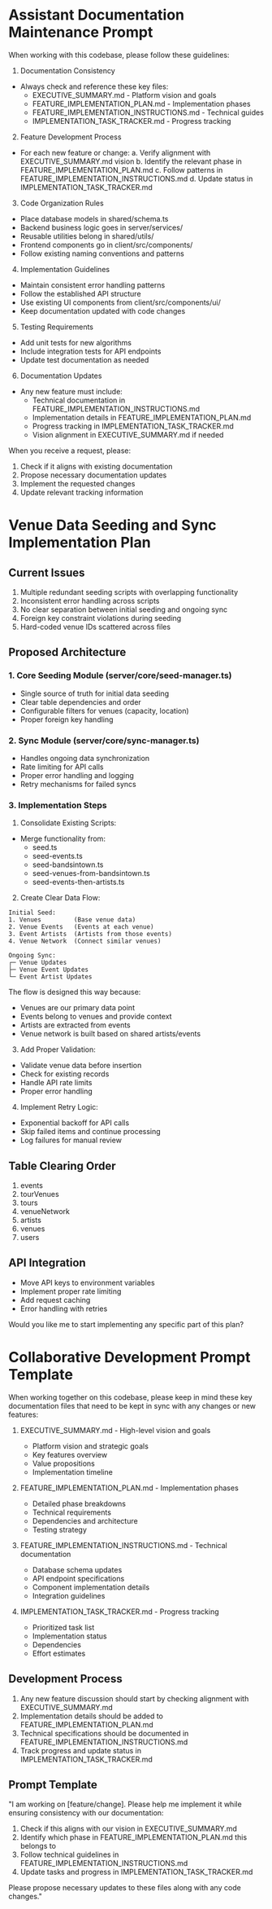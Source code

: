 
# Assistant Documentation Maintenance Prompt

When working with this codebase, please follow these guidelines:

1. Documentation Consistency
- Always check and reference these key files:
  - EXECUTIVE_SUMMARY.md - Platform vision and goals
  - FEATURE_IMPLEMENTATION_PLAN.md - Implementation phases
  - FEATURE_IMPLEMENTATION_INSTRUCTIONS.md - Technical guides
  - IMPLEMENTATION_TASK_TRACKER.md - Progress tracking

2. Feature Development Process
- For each new feature or change:
  a. Verify alignment with EXECUTIVE_SUMMARY.md vision
  b. Identify the relevant phase in FEATURE_IMPLEMENTATION_PLAN.md
  c. Follow patterns in FEATURE_IMPLEMENTATION_INSTRUCTIONS.md
  d. Update status in IMPLEMENTATION_TASK_TRACKER.md

3. Code Organization Rules
- Place database models in shared/schema.ts
- Backend business logic goes in server/services/
- Reusable utilities belong in shared/utils/
- Frontend components go in client/src/components/
- Follow existing naming conventions and patterns

4. Implementation Guidelines
- Maintain consistent error handling patterns
- Follow the established API structure
- Use existing UI components from client/src/components/ui/
- Keep documentation updated with code changes

5. Testing Requirements
- Add unit tests for new algorithms
- Include integration tests for API endpoints
- Update test documentation as needed

6. Documentation Updates
- Any new feature must include:
  - Technical documentation in FEATURE_IMPLEMENTATION_INSTRUCTIONS.md
  - Implementation details in FEATURE_IMPLEMENTATION_PLAN.md
  - Progress tracking in IMPLEMENTATION_TASK_TRACKER.md
  - Vision alignment in EXECUTIVE_SUMMARY.md if needed

When you receive a request, please:
1. Check if it aligns with existing documentation
2. Propose necessary documentation updates
3. Implement the requested changes
4. Update relevant tracking information


# Venue Data Seeding and Sync Implementation Plan

## Current Issues
1. Multiple redundant seeding scripts with overlapping functionality
2. Inconsistent error handling across scripts
3. No clear separation between initial seeding and ongoing sync
4. Foreign key constraint violations during seeding
5. Hard-coded venue IDs scattered across files

## Proposed Architecture

### 1. Core Seeding Module (server/core/seed-manager.ts)
- Single source of truth for initial data seeding
- Clear table dependencies and order
- Configurable filters for venues (capacity, location)
- Proper foreign key handling

### 2. Sync Module (server/core/sync-manager.ts)
- Handles ongoing data synchronization
- Rate limiting for API calls
- Proper error handling and logging
- Retry mechanisms for failed syncs

### 3. Implementation Steps

1. Consolidate Existing Scripts:
- Merge functionality from:
  - seed.ts
  - seed-events.ts
  - seed-bandsintown.ts
  - seed-venues-from-bandsintown.ts
  - seed-events-then-artists.ts

2. Create Clear Data Flow:
```
Initial Seed:
1. Venues         (Base venue data)
2. Venue Events   (Events at each venue)
3. Event Artists  (Artists from those events)
4. Venue Network  (Connect similar venues)

Ongoing Sync:
┌─ Venue Updates
├─ Venue Event Updates
└─ Event Artist Updates
```

The flow is designed this way because:
- Venues are our primary data point
- Events belong to venues and provide context
- Artists are extracted from events
- Venue network is built based on shared artists/events

3. Add Proper Validation:
- Validate venue data before insertion
- Check for existing records
- Handle API rate limits
- Proper error handling

4. Implement Retry Logic:
- Exponential backoff for API calls
- Skip failed items and continue processing
- Log failures for manual review

## Table Clearing Order
1. events
2. tourVenues
3. tours
4. venueNetwork
5. artists
6. venues
7. users

## API Integration
- Move API keys to environment variables
- Implement proper rate limiting
- Add request caching
- Error handling with retries

Would you like me to start implementing any specific part of this plan?
# Collaborative Development Prompt Template

When working together on this codebase, please keep in mind these key documentation files that need to be kept in sync with any changes or new features:

1. EXECUTIVE_SUMMARY.md - High-level vision and goals
   - Platform vision and strategic goals
   - Key features overview
   - Value propositions
   - Implementation timeline

2. FEATURE_IMPLEMENTATION_PLAN.md - Implementation phases
   - Detailed phase breakdowns
   - Technical requirements
   - Dependencies and architecture
   - Testing strategy

3. FEATURE_IMPLEMENTATION_INSTRUCTIONS.md - Technical documentation
   - Database schema updates
   - API endpoint specifications
   - Component implementation details
   - Integration guidelines

4. IMPLEMENTATION_TASK_TRACKER.md - Progress tracking
   - Prioritized task list
   - Implementation status
   - Dependencies
   - Effort estimates

## Development Process

1. Any new feature discussion should start by checking alignment with EXECUTIVE_SUMMARY.md
2. Implementation details should be added to FEATURE_IMPLEMENTATION_PLAN.md
3. Technical specifications should be documented in FEATURE_IMPLEMENTATION_INSTRUCTIONS.md
4. Track progress and update status in IMPLEMENTATION_TASK_TRACKER.md

## Prompt Template

"I am working on [feature/change]. Please help me implement it while ensuring consistency with our documentation:

1. Check if this aligns with our vision in EXECUTIVE_SUMMARY.md
2. Identify which phase in FEATURE_IMPLEMENTATION_PLAN.md this belongs to
3. Follow technical guidelines in FEATURE_IMPLEMENTATION_INSTRUCTIONS.md
4. Update tasks and progress in IMPLEMENTATION_TASK_TRACKER.md

Please propose necessary updates to these files along with any code changes."
